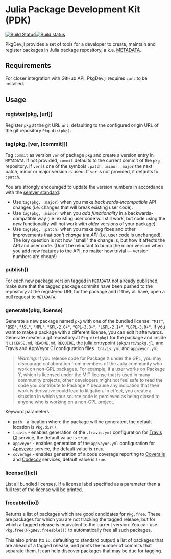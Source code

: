 # Julia Package Development Kit (PDK)

[![Build Status](https://travis-ci.org/JuliaLang/PkgDev.jl.svg?branch=master)](https://travis-ci.org/JuliaLang/PkgDev.jl)[![Build status](https://ci.appveyor.com/api/projects/status/gnd6dqbdaxcx1c23/branch/master?svg=true)](https://ci.appveyor.com/project/wildart/pkgdev-jl/branch/master)

PkgDev.jl provides a set of tools for a developer to create, maintain and register packages in Julia package repository, a.k.a. [METADATA](https://github.com/JuliaLang/METADATA.jl).

## Requirements
For closer integration with GitHub API, PkgDev.jl requires `curl` to be installed.

## Usage

### register(pkg, [url])
Register `pkg` at the git URL `url`, defaulting to the configured origin URL of the git repository `Pkg.dir(pkg)`.

### tag(pkg, [ver, [commit]])
Tag `commit` as version `ver` of package `pkg` and create a version entry in `METADATA`. If not provided, `commit` defaults to the current commit of the `pkg` repository. If `ver` is one of the symbols `:patch`, `:minor`, `:major` the next patch, minor or major version is used. If `ver` is not provided, it defaults to `:patch`.

You are strongly encouraged to update the version numbers in accordance with the [semver standard](http://semver.org/):
* Use `tag(pkg, :major)` when you make *backwards-incompatible* API changes (i.e. changes that will break existing user code).
* Use `tag(pkg, :minor)` when you *add functionality* in a backwards-compatible way (i.e. existing user code will still work, but code using the *new* functionality will not work with *older* versions of your package).
* Use `tag(pkg, :patch)` when you make bug fixes and other improvements that *don't change the API* (i.e. user code is unchanged).
The key question is not how "small" the change is, but how it affects the API and user code.  (Don't be reluctant to bump the minor version when you add new features to the API, no matter how trivial — version numbers are cheap!)

### publish()
For each new package version tagged in `METADATA` not already published, make sure that the tagged package commits have been pushed to the repository at the registered URL for the package and if they all have, open a pull request to `METADATA`.

### generate(pkg, license)
Generate a new package named `pkg` with one of the bundled license: `"MIT"`, `"BSD"`, `"ASL"`, `"MPL"`, `"GPL-2.0+"`, `"GPL-3.0+"`, `"LGPL-2.1+"`, `"LGPL-3.0+"`. If you want to make a package with a different license, you can edit it afterwards. Generate creates a git repository at `Pkg.dir(pkg)` for the package and inside it `LICENSE.md`, `README.md`, `REQUIRE`, the julia entrypoint `$pkg/src/$pkg.jl`, and Travis and AppVeyor CI configuration files `.travis.yml` and `appveyor.yml`.

> *Warning*: If you release code for Package X under the GPL, you may discourage collaboration from members of the Julia community who work on non-GPL packages. For example, if a user works on Package Y, which is licensed under the MIT license that is used in many community projects, other developers might not feel safe to read the code you contribute to Package Y because any indication that their work is derivative could lead to litigation. In effect, you create a situation in which your source code is percieved as being closed to anyone who is working on a non-GPL project.

Keyword parameters:

* `path` - a location where the package will be generated, the default location is `Pkg.dir()`
* `travis` - enables generation of the `.travis.yml` configuration for [Travis CI](https://travis-ci.org/) service, the default value is `true`.
* `appveyor` - enables generation of the `appveyor.yml` configuration for [Appveyor](http://www.appveyor.com/) service, the default value is `true`.
* `coverage` - enables generation of a code coverage reporting to [Coveralls](https://coveralls.io) and [Codecov](https://codecov.io) services, default value is `true`.

### license([lic])
List all bundled licenses. If a license label specified as a parameter then a full text of the license will be printed.

### freeable([io])
Returns a list of packages which are good candidates for
`Pkg.free`. These are packages for which you are not tracking the
tagged release, but for which a tagged release is equivalent to the
current version. You can use `Pkg.free(PkgDev.freeable())` to
automatically free all such packages.

This also prints (to `io`, defaulting to standard output) a list of
packages that are ahead of a tagged release, and prints the number of
commits that separate them. It can help discover packages that may be
due for tagging.
